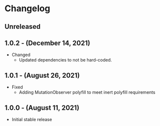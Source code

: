 # Changelog

## Unreleased

## 1.0.2 - (December 14, 2021)

* Changed
  * Updated dependencies to not be hard-coded.

## 1.0.1 - (August 26, 2021)

* Fixed
  * Adding MutationObserver polyfill to meet inert polyfill requirements

## 1.0.0 - (August 11, 2021)

* Initial stable release
